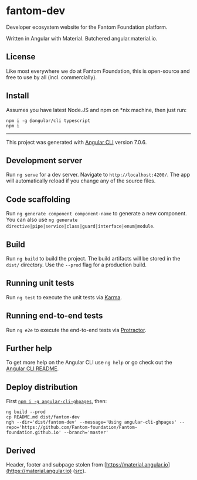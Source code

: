 fantom-dev
==========
Developer ecosystem website for the Fantom Foundation platform.

Written in Angular with Material. Butchered angular.material.io.

## License
Like most everywhere we do at Fantom Foundation, this is open-source and free to use by all (incl. commercially).

## Install

Assumes you have latest Node.JS and npm on *nix machine, then just run:

    npm i -g @angular/cli typescript
    npm i

---

This project was generated with [Angular CLI](https://github.com/angular/angular-cli) version 7.0.6.

## Development server

Run `ng serve` for a dev server. Navigate to `http://localhost:4200/`. The app will automatically reload if you change any of the source files.

## Code scaffolding

Run `ng generate component component-name` to generate a new component. You can also use `ng generate directive|pipe|service|class|guard|interface|enum|module`.

## Build

Run `ng build` to build the project. The build artifacts will be stored in the `dist/` directory. Use the `--prod` flag for a production build.

## Running unit tests

Run `ng test` to execute the unit tests via [Karma](https://karma-runner.github.io).

## Running end-to-end tests

Run `ng e2e` to execute the end-to-end tests via [Protractor](http://www.protractortest.org/).

## Further help

To get more help on the Angular CLI use `ng help` or go check out the [Angular CLI README](https://github.com/angular/angular-cli/blob/master/README.md).

## Deploy distribution
First [`npm i -g angular-cli-ghpages`](https://github.com/angular-schule/angular-cli-ghpages), then:

    ng build --prod
    cp README.md dist/fantom-dev
    ngh --dir='dist/fantom-dev' --message='Using angular-cli-ghpages' --repo='https://github.com/Fantom-foundation/Fantom-foundation.github.io' --branch='master'

## Derived

Header, footer and subpage stolen from [https://material.angular.io](https://material.angular.io) ([src](https://github.com/angular/material.angular.io)).
